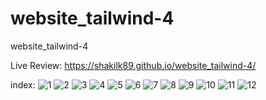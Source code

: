 # website_tailwind-4
 website_tailwind-4

Live Review:
https://shakilk89.github.io/website_tailwind-4/

index:
![1](https://github.com/Shakilk89/website_tailwind-3/assets/135151093/48220def-ce4d-4a26-9954-4ccb0244ba37)
![2](https://github.com/Shakilk89/website_tailwind-3/assets/135151093/752beb8c-6b88-476a-ac60-3d01645d7581)
![3](https://github.com/Shakilk89/website_tailwind-3/assets/135151093/0d4e2c72-fef6-4923-9f6b-bca42c69f376)
![4](https://github.com/Shakilk89/website_tailwind-3/assets/135151093/7ebfce67-dcab-4f14-90d5-51ad20c22c37)
![5](https://github.com/Shakilk89/website_tailwind-3/assets/135151093/9a7d2d8f-cb0c-47a5-9487-117ad50ba59b)
![6](https://github.com/Shakilk89/website_tailwind-3/assets/135151093/4d29ec09-a1b7-4105-8e7b-3452ab8a4bed)
![7](https://github.com/Shakilk89/website_tailwind-3/assets/135151093/eef7d448-e60d-49ee-8c4a-340fb5f2b183)
![8](https://github.com/Shakilk89/website_tailwind-3/assets/135151093/50f98ea8-1fbc-472b-9d1e-539cfec1a807)
![9](https://github.com/Shakilk89/website_tailwind-3/assets/135151093/42be318e-c500-4816-8cc5-b16ee112e488)
![10](https://github.com/Shakilk89/website_tailwind-3/assets/135151093/f36f5f99-4575-4f49-9936-2b23b32378c3)
![11](https://github.com/Shakilk89/website_tailwind-3/assets/135151093/33f05f40-e380-4686-83b7-48ee0eb3fcd9)
![12](https://github.com/Shakilk89/website_tailwind-3/assets/135151093/f3d8788f-7606-430c-8e56-1c697c207f40)
